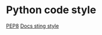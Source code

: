 # Python code style
  [PEP8](https://pythonworld.ru/osnovy/pep-8-rukovodstvo-po-napisaniyu-koda-na-python.html)
  [Docs sting style](https://sphinxcontrib-napoleon.readthedocs.io/en/latest/example_google.html)

